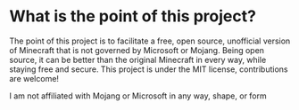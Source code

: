 # What is the point of this project?

The point of this project is to facilitate a free, open source, unofficial version of Minecraft that is not governed by Microsoft or Mojang. Being open source, it can be better than the original Minecraft in every way, while staying free and secure. This project is under the MIT license, contributions are welcome!






I am not affiliated with Mojang or Microsoft in any way, shape, or form